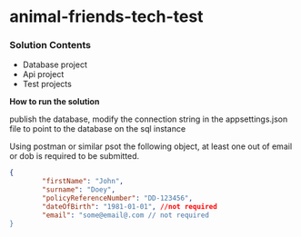 # animal-friends-tech-test

### Solution Contents

- Database project
- Api project
- Test projects

**How to run the solution**

publish the database, modify the connection string in the appsettings.json file to point to the database on the sql instance

Using postman or similar psot the following object, at least one out of email or dob is required to be submitted.

```json
{
        "firstName": "John",
        "surname": "Doey",
        "policyReferenceNumber": "DD-123456",
        "dateOfBirth": "1981-01-01", //not required
        "email": "some@email@.com // not required
}
```
